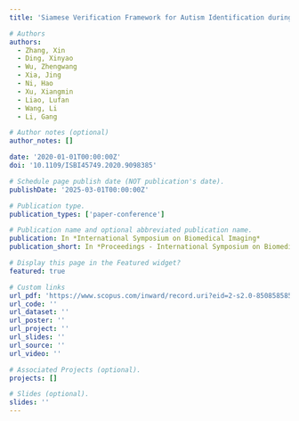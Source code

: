 ```yaml
---
title: 'Siamese Verification Framework for Autism Identification during Infancy Using Cortical Path Signature Features'

# Authors
authors:
  - Zhang, Xin
  - Ding, Xinyao
  - Wu, Zhengwang
  - Xia, Jing
  - Ni, Hao
  - Xu, Xiangmin
  - Liao, Lufan
  - Wang, Li
  - Li, Gang

# Author notes (optional)
author_notes: []

date: '2020-01-01T00:00:00Z'
doi: '10.1109/ISBI45749.2020.9098385'

# Schedule page publish date (NOT publication's date).
publishDate: '2025-03-01T00:00:00Z'

# Publication type.
publication_types: ['paper-conference']

# Publication name and optional abbreviated publication name.
publication: In *International Symposium on Biomedical Imaging*
publication_short: In *Proceedings - International Symposium on Biomedical Imaging, ISBI*

# Display this page in the Featured widget?
featured: true

# Custom links
url_pdf: 'https://www.scopus.com/inward/record.uri?eid=2-s2.0-85085858521&doi=10.1109%2fISBI45749.2020.9098385&partnerID=40&md5=55f7cb87ad35fe2afc2618662b864793'
url_code: ''
url_dataset: ''
url_poster: ''
url_project: ''
url_slides: ''
url_source: ''
url_video: ''

# Associated Projects (optional).
projects: []

# Slides (optional).
slides: ''
---
```


